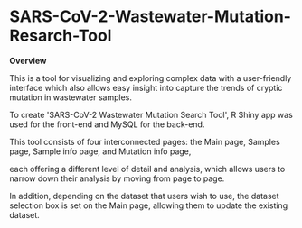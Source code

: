 # SARS-CoV-2-Wastewater-Mutation-Resarch-Tool
**Overview**

This is a tool for visualizing and exploring complex data with a user-friendly interface which also allows easy insight into capture the trends of cryptic mutation in wastewater samples.


To create 'SARS-CoV-2 Wastewater Mutation Search Tool', R Shiny app was used for the front-end and MySQL for the back-end.

This tool consists of four interconnected pages: the Main page, Samples page, Sample info page, and Mutation info page,

each offering a different level of detail and analysis, which allows users to narrow down their analysis by moving from page to page.


In addition, depending on the dataset that users wish to use, the dataset selection box is set on the Main page, allowing them to update the existing dataset.
